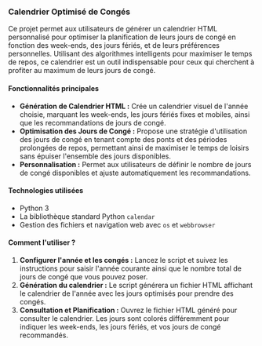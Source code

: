 ### Calendrier Optimisé de Congés

Ce projet permet aux utilisateurs de générer un calendrier HTML personnalisé pour optimiser la planification de leurs jours de congé en fonction des week-ends, des jours fériés, et de leurs préférences personnelles. Utilisant des algorithmes intelligents pour maximiser le temps de repos, ce calendrier est un outil indispensable pour ceux qui cherchent à profiter au maximum de leurs jours de congé.

#### Fonctionnalités principales

- **Génération de Calendrier HTML :** Crée un calendrier visuel de l'année choisie, marquant les week-ends, les jours fériés fixes et mobiles, ainsi que les recommandations de jours de congé.
- **Optimisation des Jours de Congé :** Propose une stratégie d'utilisation des jours de congé en tenant compte des ponts et des périodes prolongées de repos, permettant ainsi de maximiser le temps de loisirs sans épuiser l'ensemble des jours disponibles.
- **Personnalisation :** Permet aux utilisateurs de définir le nombre de jours de congé disponibles et ajuste automatiquement les recommandations.

#### Technologies utilisées

- Python 3
- La bibliothèque standard Python `calendar`
- Gestion des fichiers et navigation web avec `os` et `webbrowser`

#### Comment l'utiliser ?

1. **Configurer l'année et les congés :** Lancez le script et suivez les instructions pour saisir l'année courante ainsi que le nombre total de jours de congé que vous pouvez poser.
2. **Génération du calendrier :** Le script générera un fichier HTML affichant le calendrier de l'année avec les jours optimisés pour prendre des congés.
3. **Consultation et Planification :** Ouvrez le fichier HTML généré pour consulter le calendrier. Les jours sont colorés différemment pour indiquer les week-ends, les jours fériés, et vos jours de congé recommandés.
